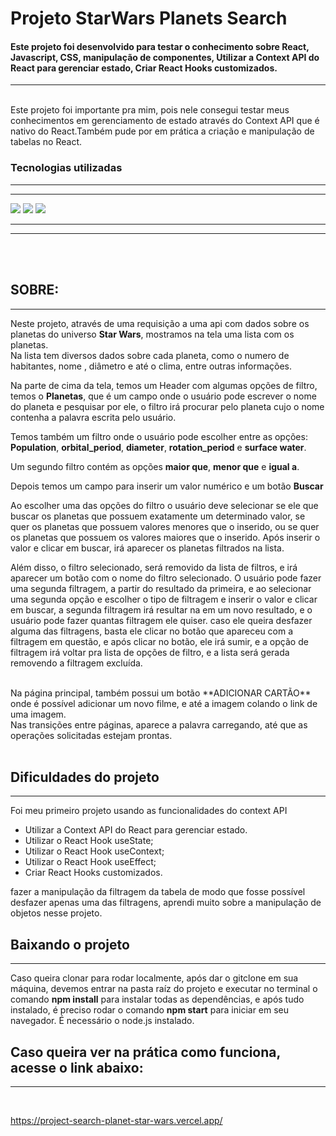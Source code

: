 
# Projeto StarWars Planets Search

#### Este projeto foi desenvolvido para testar o conhecimento sobre  **React**, **Javascript**, **CSS**, **manipulação de componentes**, **Utilizar a Context API do React para gerenciar estado**, **Criar React Hooks customizados**. 

---
<br>
Este projeto foi importante pra mim, pois nele consegui testar meus conhecimentos em gerenciamento de estado através do Context API que é nativo do React.Também pude por em prática a criação e manipulação de tabelas no React.



### **Tecnologias utilizadas**
---
---

<img src="https://img.shields.io/badge/JavaScript-323330?style=for-the-badge&logo=javascript&logoColor=F7DF1E"></img>
<img src="https://img.shields.io/badge/CSS3-1572B6?style=for-the-badge&logo=css3&logoColor=white"></img>
<img src="https://img.shields.io/badge/React-20232A?style=for-the-badge&logo=react&logoColor=61DAFB"></img>



---
---
<br>
<br>

## **SOBRE:**
---
 Neste projeto, através de uma requisição a uma api com dados sobre os planetas do universo **Star Wars**, mostramos na tela uma lista com os planetas. </br>
Na lista tem diversos dados sobre cada planeta, como o numero de habitantes, nome , diâmetro e até o clima, entre outras informações.
 
 Na parte de cima da tela, temos um Header com algumas opções de filtro, temos o **Planetas**, que é um campo onde o usuário pode escrever o nome do planeta e pesquisar por ele, o filtro irá procurar pelo planeta cujo o nome contenha a palavra escrita pelo usuário. 

 Temos também um filtro onde o usuário pode escolher entre as opções: **Population**, **orbital_period**, **diameter**, **rotation_period** e **surface water**.

 Um segundo filtro contém as opções **maior que**, **menor que** e **igual a**.

 Depois temos um campo para inserir um valor numérico e um botão **Buscar**
<br>

Ao escolher uma das opções do filtro o usuário deve selecionar se ele que buscar os planetas que possuem exatamente um determinado valor, se quer os planetas que possuem valores menores que o inserido, ou se quer os planetas que possuem os valores maiores que o inserido. Após inserir o valor e clicar em buscar, irá aparecer os planetas filtrados na lista.
 
Além disso, o filtro selecionado, será removido da lista de filtros, e irá aparecer um botão com o nome do filtro selecionado. O usuário pode fazer uma segunda filtragem, a partir do resultado da primeira, e ao selecionar uma segunda opção e escolher o tipo de filtragem e inserir o valor e clicar em buscar, a segunda filtragem irá resultar na em um novo resultado, e o usuário pode fazer quantas filtragem ele quiser. caso ele queira desfazer alguma das filtragens, basta ele clicar no botão que apareceu com a filtragem em questão, e após clicar no botão, ele irá sumir, e a opção de filtragem irá voltar pra lista de opções de filtro, e a lista será gerada removendo a filtragem excluída.
 
  </br>
  Na página principal, também possui um botão **ADICIONAR CARTÃO** onde é possível adicionar um novo filme, e até a imagem colando o link de uma imagem.
  
  </br>
  Nas transições entre páginas, aparece a palavra carregando, até que as operações solicitadas estejam prontas.

<br>
<br>

## Dificuldades do projeto
---
 Foi meu primeiro projeto usando as funcionalidades do context API 

- Utilizar a Context API do React para gerenciar estado.
- Utilizar o React Hook useState;
- Utilizar o React Hook useContext;
- Utilizar o React Hook useEffect;
- Criar React Hooks customizados.

fazer a manipulação da filtragem da tabela de modo que fosse possível desfazer apenas uma das filtragens, aprendi muito sobre a manipulação de objetos nesse projeto. 

## Baixando o projeto
---
Caso queira clonar para rodar localmente, após dar o gitclone em sua máquina, devemos entrar na pasta raíz do projeto e executar no terminal o comando **npm install** para instalar todas as dependências, e após tudo instalado, é preciso rodar o comando **npm start** para iniciar em seu navegador. É necessário o node.js instalado.



## Caso queira ver na prática como funciona, acesse o link abaixo: 
---
<br>

https://project-search-planet-star-wars.vercel.app/